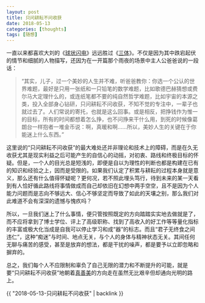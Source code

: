 ```yaml
---
layout: post
title: 只问耕耘不问收获
date: 2018-05-13
categories: [thoughts]
tags: [随想]
---
```


一直以来都喜欢大刘的《[球状闪电](https://book.douban.com/subject/1192090/)》远远胜过《[三体](https://book.douban.com/subject/2567698/)》。不仅是因为其中跌宕起伏的情节和细腻的人物描写，还因为在一开篇那个雨夜的场景中主人公爸爸说的一段话：

> “其实，儿子，过一个美妙的人生并不难，听爸爸教你：你选一个公认的世界难题，最好是只用一张纸和一只铅笔的数学难题，比如歌德巴赫猜想或费尔马大定理什么的，或连纸笔都不要的纯自然哲学难题，比如宇宙的本源之类，投入全部身心钻研，只问耕耘不问收获，不知不觉的专注中，一辈子也就过去了。人们常说的寄托，也就是这么回事。或是相反，把挣钱作为惟一的目标，所有的时间都想着怎么挣，也不问挣来干什么用，到死的时候像葛朗台一样抱者一堆金币说：啊，真暖和啊……所以，美妙人生的关键在于你能迷上什么东西。”

这里说的“只问耕耘不问收获”的最大难处还并非理论和技术上的障碍，而是在久无收获尤其是现实利益之后可能产生的自信心的动摇，对初衷、路线和终极目标的怀疑。但是，一个人的目光总是短浅的，即便是自以为理性的判断也都是构建在已有的知识和经验之上，因而是受限的。如果我们认定了积累与耕耘的过程本身就是意义，那么还有什么值得怀疑呢？更何况，若不照此埋头笃行，待到未来的某一天看到有人恰好循此路线将事情做成而自己却依旧在幻想中两手空空，且不是因为个人能力问题而是志向不够远大、信心不够坚定而导致了如此的天壤之别，那么我们对此难道不会有深深的遗憾与愧疚吗？

所以，一旦我们迷上了什么事情，便只管按照既定的方向踏踏实实地去做就是了，而不应将拿到了博士学位、评上了高级职称、找到了高收入的好工作等等量化指标的丰富或极大化当成是自我可以停止学习和成“器”的标志。而且“君子无终食之间违仁”，这种“痴迷”与时间、地点无关，与个人的身体与精神状态无关。其间任何无聊与痛苦的感受，甚至是放弃的想法，都是干扰的噪声，都是要予以立即忽略和摒弃的。

总之，我们每个人不应限制和辜负了自己无限的潜力和不断提升的可能，就是要“只问耕耘不问收获”地朝着[真善美](https://book.douban.com/subject/26295205/)的方向走在虽然无比艰辛但却通向光明的路上。

{{ "2018-05-13-只问耕耘不问收获" | backlink }}
